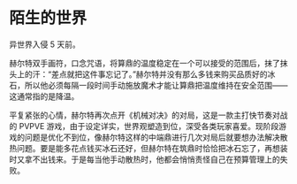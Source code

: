 # 陌生的世界
异世界入侵 5 天前。

赫尔特双手画符，口念咒语，将算鼎的温度稳定在一个可以接受的范围后，抹了抹头上的汗：“差点就把这件事忘记了。”赫尔特并没有那么多钱来购买品质好的冰石，所以他必须每隔一段时间手动施放魔术才能让算鼎把温度维持在安全范围——这通常指的是降温。

平复紧张的心情，赫尔特再次点开《机械对决》的对局，这是一款主打快节奏对战的 PVPVE 游戏，由于设定详实，世界观塑造到位，深受各类玩家喜爱。现阶段游戏的问题是优化不到位，像赫尔特这样的中端鼎进行几次对局后就要想办法解决散热问题。要是能多花点钱买冰石还好，但赫尔特在筑鼎时恰恰把冰石忘了，再想装时又拿不出钱来。于是每当他手动散热时，他都会悄悄责怪自己在预算管理上的失败。

